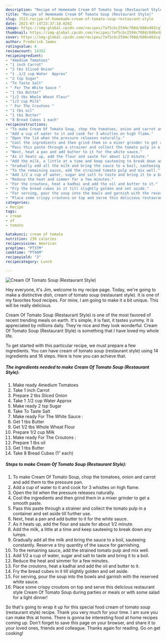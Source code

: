 ```yaml
---
description: "Recipe of Homemade Cream Of Tomato Soup (Restaurant Style)"
title: "Recipe of Homemade Cream Of Tomato Soup (Restaurant Style)"
slug: 1513-recipe-of-homemade-cream-of-tomato-soup-restaurant-style
date: 2021-07-14T23:37:14.026Z
image: https://img-global.cpcdn.com/recipes/7af5cbc2594c708d/680x482cq70/cream-of-tomato-soup-restaurant-style-recipe-main-photo.jpg
thumbnail: https://img-global.cpcdn.com/recipes/7af5cbc2594c708d/680x482cq70/cream-of-tomato-soup-restaurant-style-recipe-main-photo.jpg
cover: https://img-global.cpcdn.com/recipes/7af5cbc2594c708d/680x482cq70/cream-of-tomato-soup-restaurant-style-recipe-main-photo.jpg
author: Frederick James
ratingvalue: 4
reviewcount: 14352
recipeingredient:
- "4medium Tomatoes"
- "1 inch Carrot"
- "2 tbs Sliced Onion"
- "1 .1/2 cup Water  Approx"
- "2 tsp Sugar"
- "To Taste Salt"
- " For The White Sauce "
- "1 tbs Butter"
- "1/2 tbs Whole Wheat Flour"
- "1/2 cup Milk"
- " For The Croutons "
- "1 tbs oil"
- "1 tbs Butter"
- "8 Bread Cubes 1 each"
recipeinstructions:
- "To make Cream Of Tomato Soup, chop the tomatoes, onion and carrot and add them to the pressure pan."
- "Add a cup of water to it and cook for 3 whistles on high flame."
- "Open the lid when the pressure releases naturally."
- "Cool the ingredients and then grind them in a mixer grinder to get a smooth paste."
- "Pass this paste through a strainer and collect the tomato pulp in a container and set aside till further use."
- "Next, heat a pan and add butter to it for the white sauce."
- "As it heats up, add the flour and saute for about 1/2 minute."
- "Add the milk, a little at a time and keep sauteeing to break down any lumps."
- "Gradually add all the milk and bring the sauce to a boil, sauteeing constantly. Reserve a tiny quantity of the sauce for garnishing."
- "To the remaining sauce, add the strained tomato pulp and mix well."
- "Add 1/2 a cup of water, sugar and salt to taste and bring it to a boil."
- "Reduce the heat and simmer for a few minutes."
- "For the croutons, heat a kadhai and add the oil and butter to it."
- "Fry the bread cubes in it till slightly golden and set aside."
- "For serving, pour the soup into the bowls and garnish with the reserved white sauce."
- "Place some crispy croutons on top and serve this delicious restaurant style Cream Of Tomato Soup during parties or meals or with some salad for a light dinner!"
categories:
- Recipe
tags:
- cream
- of
- tomato

katakunci: cream of tomato 
nutrition: 239 calories
recipecuisine: American
preptime: "PT37M"
cooktime: "PT46M"
recipeyield: "3"
recipecategory: Lunch

---
```



![Cream Of Tomato Soup (Restaurant Style)](https://img-global.cpcdn.com/recipes/7af5cbc2594c708d/680x482cq70/cream-of-tomato-soup-restaurant-style-recipe-main-photo.jpg)

Hey everyone, it's Jim, welcome to my recipe page. Today, we're going to make a distinctive dish, cream of tomato soup (restaurant style). It is one of my favorites food recipes. For mine, I am going to make it a bit unique. This will be really delicious.

Cream Of Tomato Soup (Restaurant Style) is one of the most favored of recent trending meals on earth. It's simple, it is fast, it tastes yummy. It is appreciated by millions daily. They're nice and they look wonderful. Cream Of Tomato Soup (Restaurant Style) is something that I have loved my whole life.




To get started with this particular recipe, we must prepare a few ingredients. You can have cream of tomato soup (restaurant style) using 14 ingredients and 16 steps. Here is how you can achieve that.

<!--inarticleads1-->

##### The ingredients needed to make Cream Of Tomato Soup (Restaurant Style):

1. Make ready 4medium Tomatoes
1. Take 1 inch Carrot
1. Prepare 2 tbs Sliced Onion
1. Take 1 .1/2 cup Water  Approx
1. Make ready 2 tsp Sugar
1. Take To Taste Salt
1. Make ready  For The White Sauce :
1. Get 1 tbs Butter
1. Get 1/2 tbs Whole Wheat Flour
1. Prepare 1/2 cup Milk
1. Make ready  For The Croutons :
1. Prepare 1 tbs oil
1. Get 1 tbs Butter
1. Take 8 Bread Cubes (1″ each)




<!--inarticleads2-->

##### Steps to make Cream Of Tomato Soup (Restaurant Style):

1. To make Cream Of Tomato Soup, chop the tomatoes, onion and carrot and add them to the pressure pan.
1. Add a cup of water to it and cook for 3 whistles on high flame.
1. Open the lid when the pressure releases naturally.
1. Cool the ingredients and then grind them in a mixer grinder to get a smooth paste.
1. Pass this paste through a strainer and collect the tomato pulp in a container and set aside till further use.
1. Next, heat a pan and add butter to it for the white sauce.
1. As it heats up, add the flour and saute for about 1/2 minute.
1. Add the milk, a little at a time and keep sauteeing to break down any lumps.
1. Gradually add all the milk and bring the sauce to a boil, sauteeing constantly. Reserve a tiny quantity of the sauce for garnishing.
1. To the remaining sauce, add the strained tomato pulp and mix well.
1. Add 1/2 a cup of water, sugar and salt to taste and bring it to a boil.
1. Reduce the heat and simmer for a few minutes.
1. For the croutons, heat a kadhai and add the oil and butter to it.
1. Fry the bread cubes in it till slightly golden and set aside.
1. For serving, pour the soup into the bowls and garnish with the reserved white sauce.
1. Place some crispy croutons on top and serve this delicious restaurant style Cream Of Tomato Soup during parties or meals or with some salad for a light dinner!




So that's going to wrap it up for this special food cream of tomato soup (restaurant style) recipe. Thank you very much for your time. I am sure you can make this at home. There is gonna be interesting food at home recipes coming up. Don't forget to save this page on your browser, and share it to your loved ones, friends and colleague. Thanks again for reading. Go on get cooking!
